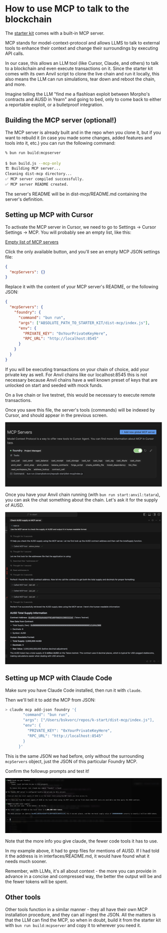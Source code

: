# How to use MCP to talk to the blockchain

The
[starter kit](https://docs.katana.network/katana/get-started/set-up-your-environment/)
comes with a built-in MCP server.

MCP stands for model-context-protocol and allows LLMS to talk to external tools
to enhance their context and change their surroundings by executing API calls.

In our case, this allows an LLM tool (like Cursor, Claude, and others) to talk
to a blockchain and even execute transactions on it. Since the starter kit comes
with its own Anvil script to clone the live chain and run it locally, this also
means the LLM can run simulations, tear down and reboot the chain, and more.

Imagine telling the LLM "find me a flashloan exploit between Morpho's contracts
and AUSD in Yearn" and going to bed, only to come back to either a reportable
exploit, or a bulletproof integration.

## Building the MCP server (optional!)

The MCP server is already built and in the repo when you clone it, but if you
want to rebuild it (in case you made some changes, added features and tools into
it, etc.) you can run the following command:

```bash
% bun run build:mcpserver

$ bun build.js --mcp-only
🏗️ Building MCP server...
Cleaning dist-mcp directory...
✅ MCP server compiled successfully.
✅ MCP server README created.
```

The server's README will be in dist-mcp/README.md containing the server's definition.

## Setting up MCP with Cursor

To activate the MCP server in Cursor, we need to go to Settings -> Cursor
Settings -> MCP. You will probably see an empty list, like this:

[Empty list of MCP servers](./mcp01.png)

Click the only available button, and you'll see an empty MCP JSON settings file:

```json
{
  "mcpServers": {}
}
```

Replace it with the content of your MCP server's README, or the following JSON:

```json
{
  "mcpServers": {
    "foundry": {
      "command": "bun run",
      "args": ["ABSOLUTE_PATH_TO_STARTER_KIT/dist-mcp/index.js"],
      "env": {
        "PRIVATE_KEY": "0xYourPrivateKeyHere",
        "RPC_URL": "http://localhost:8545"
      }
    }
  }
}
```

If you will be executing transactions on your chain of choice, add your private
key as well. For Anvil chains like our localhost:8545 this is not necessary
because Anvil chains have a well known preset of keys that are unlocked on start
and seeded with mock funds.

On a live chain or live testnet, this would be
necessary to execute remote transactions.

Once you save this file, the server's tools (commands) will be indexed by
Cursor, and should appear in the previous screen.

![MCP server indexed](./mcp02.png)

Once you have your Anvil chain running (with `bun run start:anvil:tatara`), you
can ask the chat something about the chain. Let's ask it for the supply of AUSD.

![AUSD return value by MCP](./mcp03.png)

## Setting up MCP with Claude Code

Make sure you have Claude Code installed, then run it with `claude`.

Then we'll tell it to add the MCP from JSON:

```bash
> claude mcp add-json foundry '{
        "command": "bun run",
        "args": ["/Users/bskvorc/repos/k-start/dist-mcp/index.js"],
        "env": {
          "PRIVATE_KEY": "0xYourPrivateKeyHere",
          "RPC_URL": "http://localhost:8545"
        }
      }'
```

This is the same JSON we had before, only without the surrounding `mcpServers`
object, just the JSON of this particular Foundry MCP.

Confirm the followup prompts and test it!

![MCP server in action in Claude](./mcp04.png)

Note that the more info you give claude, the fewer code tools it has to use.

In my example above, it had to grep files for mentions of AUSD. If I had told it
the address is in interfaces/README.md, it would have found what it needs much
sooner.

Remember, with LLMs, it's all about context - the more you can provide in
advance in a concise and compressed way, the better the output will be and the
fewer tokens will be spent.

## Other tools

Other tools function in a similar manner - they all have their own MCP
installation procedure, and they can all ingest the JSON. All the matters is
that the LLM can find the MCP, so when in doubt, build it from the starter kit
with `bun run build:mcpserver` and copy it to wherever you need it.
